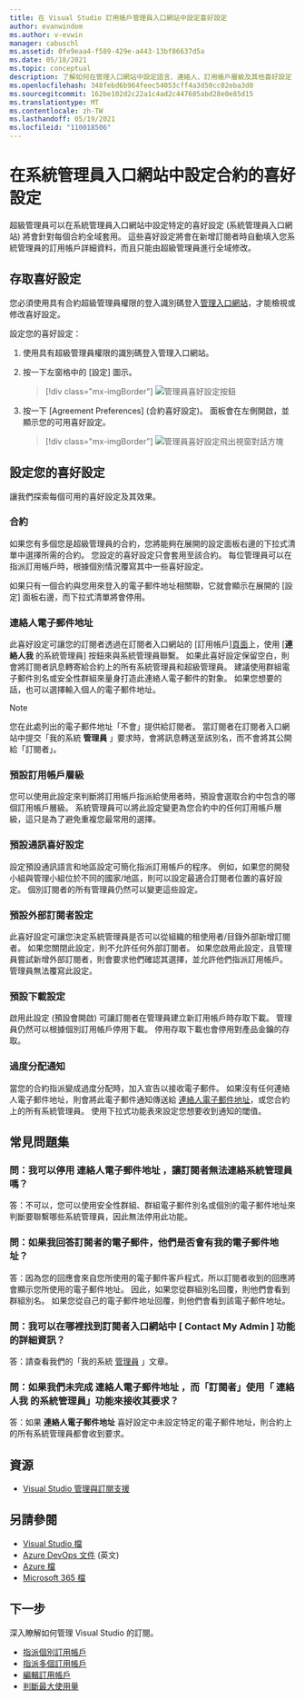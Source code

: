 ```yaml
---
title: 在 Visual Studio 訂用帳戶管理員入口網站中設定喜好設定
author: evanwindom
ms.author: v-evwin
manager: cabuschl
ms.assetid: 0fe9eaa4-f589-429e-a443-13bf86637d5a
ms.date: 05/18/2021
ms.topic: conceptual
description: 了解如何在管理入口網站中設定語言、連絡人、訂用帳戶層級及其他喜好設定
ms.openlocfilehash: 348febd6b964feec54053cff4a3d50cc02eba3d0
ms.sourcegitcommit: 162be102d2c22a1c4ad2c447685abd28e0e85d15
ms.translationtype: MT
ms.contentlocale: zh-TW
ms.lasthandoff: 05/19/2021
ms.locfileid: "110018506"
---
```

# <a name="set-preferences-for-your-agreements-in-the-admin-portal"></a>在系統管理員入口網站中設定合約的喜好設定
超級管理員可以在系統管理員入口網站中設定特定的喜好設定 (系統管理員入口網站) 將會針對每個合約全域套用。  這些喜好設定將會在新增訂閱者時自動填入您系統管理員的訂用帳戶詳細資料，而且只能由超級管理員進行全域修改。  

## <a name="access-preferences"></a>存取喜好設定
您必須使用具有合約超級管理員權限的登入識別碼登入[管理入口網站](https://manage.visualstudio.com)，才能檢視或修改喜好設定。  

設定您的喜好設定：
1. 使用具有超級管理員權限的識別碼登入管理入口網站。
2. 按一下左窗格中的 [設定] 圖示。
   > [!div class="mx-imgBorder"]
   > ![管理員喜好設定按鈕](_img/admin-preferences/admin-preferences-button.png "按一下 [管理管理員]，然後按一下 [協定喜好設定] 以顯示喜好設定")

3. 按一下 [Agreement Preferences] \(合約喜好設定\)。
面板會在左側開啟，並顯示您的可用喜好設定。 

   > [!div class="mx-imgBorder"]
   > ![管理員喜好設定飛出視窗對話方塊](_img/admin-preferences/admin-preferences-flyout-2.png "設定您的喜好設定，然後按一下 [儲存]")

## <a name="set-your-preferences"></a>設定您的喜好設定
讓我們探索每個可用的喜好設定及其效果。 

### <a name="agreement"></a>合約
如果您有多個您是超級管理員的合約，您將能夠在展開的設定面板右邊的下拉式清單中選擇所需的合約。  您設定的喜好設定只會套用至該合約。  每位管理員可以在指派訂用帳戶時，根據個別情況覆寫其中一些喜好設定。 

如果只有一個合約與您用來登入的電子郵件地址相關聯，它就會顯示在展開的 [設定] 面板右邊，而下拉式清單將會停用。 

### <a name="contact-email-address"></a>連絡人電子郵件地址
此喜好設定可讓您的訂閱者透過在訂閱者入口網站的 [訂用帳戶][頁面](https://my.visualstudio.com/subscriptions)上，使用 [**連絡人我** 的系統管理員] 按鈕來與系統管理員聯繫。  如果此喜好設定保留空白，則會將訂閱者訊息轉寄給合約上的所有系統管理員和超級管理員。  建議使用群組電子郵件別名或安全性群組來量身打造此連絡人電子郵件的對象。 如果您想要的話，也可以選擇輸入個人的電子郵件地址。

> [!NOTE]
> 您在此處列出的電子郵件地址「不會」提供給訂閱者。  當訂閱者在訂閱者入口網站中提交「我的系統 **管理員** 」要求時，會將訊息轉送至該別名，而不會將其公開給「訂閱者」。 

### <a name="default-subscription-level"></a>預設訂用帳戶層級
您可以使用此設定來判斷將訂用帳戶指派給使用者時，預設會選取合約中包含的哪個訂用帳戶層級。  系統管理員可以將此設定變更為您合約中的任何訂用帳戶層級，這只是為了避免重複您最常用的選擇。 

### <a name="default-communication-preferences"></a>預設通訊喜好設定
設定預設通訊語言和地區設定可簡化指派訂用帳戶的程序。  例如，如果您的開發小組與管理小組位於不同的國家/地區，則可以設定最適合訂閱者位置的喜好設定。 個別訂閱者的所有管理員仍然可以變更這些設定。 

### <a name="default-external-subscribers-setting"></a>預設外部訂閱者設定
此喜好設定可讓您決定系統管理員是否可以從組織的租使用者/目錄外部新增訂閱者。  如果您關閉此設定，則不允許任何外部訂閱者。  如果您啟用此設定，且管理員嘗試新增外部訂閱者，則會要求他們確認其選擇，並允許他們指派訂用帳戶。 管理員無法覆寫此設定。 

### <a name="default-downloads-setting"></a>預設下載設定
啟用此設定 (預設會開啟) 可讓訂閱者在管理員建立新訂用帳戶時存取下載。  管理員仍然可以根據個別訂用帳戶停用下載。  停用存取下載也會停用對產品金鑰的存取。  

### <a name="overallocation-notification"></a>過度分配通知 
當您的合約指派變成過度分配時，加入宣告以接收電子郵件。 如果沒有任何連絡人電子郵件地址，則會將此電子郵件通知傳送給 [連絡人電子郵件地址](admin-preferences.md#contact-email-address)，或您合約上的所有系統管理員。 使用下拉式功能表來設定您想要收到通知的閾值。 

 
## <a name="frequently-asked-questions"></a>常見問題集
### <a name="q--can-i-disable-the-contact-email-address-so-subscribers-cannot-contact-admins"></a>問：我可以停用 **連絡人電子郵件地址** ，讓訂閱者無法連絡系統管理員嗎？
答：不可以，您可以使用安全性群組、群組電子郵件別名或個別的電子郵件地址來判斷要聯繫哪些系統管理員，因此無法停用此功能。

### <a name="q-if-i-answer-a-subscribers-email-will-they-have-my-email-address"></a>問：如果我回答訂閱者的電子郵件，他們是否會有我的電子郵件地址？
答：因為您的回應會來自您所使用的電子郵件客戶程式，所以訂閱者收到的回應將會顯示您所使用的電子郵件地址。  因此，如果您從群組別名回覆，則他們會看到群組別名。  如果您從自己的電子郵件地址回覆，則他們會看到該電子郵件地址。  

### <a name="q-where-can-i-find-out-more-about-the-contact-my-admin-feature-in-the-subscriber-portal"></a>問：我可以在哪裡找到訂閱者入口網站中 [ **Contact My Admin** ] 功能的詳細資訊？
答：請查看我們的「我的系統 [管理員](contact-my-admin.md) 」文章。 

### <a name="q-if-we-dont-complete-the-contact-email-address-and-a-subscriber-uses-the-contact-my-admin-feature-who-receives-their-request"></a>問：如果我們未完成 **連絡人電子郵件地址** ，而「訂閱者」使用「 **連絡人我** 的系統管理員」功能來接收其要求？
答：如果 **連絡人電子郵件地址** 喜好設定中未設定特定的電子郵件地址，則合約上的所有系統管理員都會收到要求。 

## <a name="resources"></a>資源
- [Visual Studio 管理與訂閱支援](https://aka.ms/vsadminhelp)

## <a name="see-also"></a>另請參閱
- [Visual Studio 檔](/visualstudio/)
- [Azure DevOps 文件](/azure/devops/) \(英文\)
- [Azure 檔](/azure/)
- [Microsoft 365 檔](/microsoft-365/)

## <a name="next-steps"></a>下一步
深入瞭解如何管理 Visual Studio 的訂閱。
- [指派個別訂用帳戶](assign-license.md)
- [指派多個訂用帳戶](assign-license-bulk.md)
- [編輯訂用帳戶](edit-license.md)
- [判斷最大使用量](maximum-usage.md)